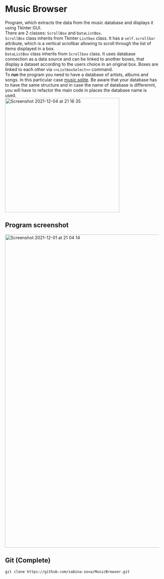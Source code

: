 # Music Browser
Program, which extracts the data from the music database and displays it using Tkinter GUI.  
There are 2 classes: `ScrollBox` and `DataListBox`.  
`ScrollBox` class inherits from Tkinter `Listbox` class. It has a `self.scrollbar` attribute, which is a vertical scrollbar allowing to scroll through the list of items displayed in a box.  
`DataListBox` class inherits from `Scrollbox` class. It uses database connection as a data source and can be linked to another boxes, that display a dataset according to the users choice in an original box. Boxes are linked to each other via `<<ListboxSelect>>` command.  
To **run** the program you need to have a database of artists, albums and songs. In this particular case [music.sqlite](music.sqlite). Be aware that your database has to have the same structure and in case the name of database is differemnt, you will have to refactor the main code in places the database name is used.  
<img width="374" alt="Screenshot 2021-12-04 at 21 16 35" src="https://user-images.githubusercontent.com/95089786/144723396-19936e72-f6bf-4c51-8338-29ee802e4904.png">
## Program screenshot
<img width="1024" alt="Screenshot 2021-12-01 at 21 04 14" src="https://user-images.githubusercontent.com/95089786/144307241-009d38aa-df31-476d-9f47-64f4cfbbffdc.png">

## Git (Complete)
``` 
git clone https://github.com/sabina-zova/MusicBrowser.git 
```
